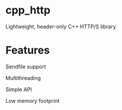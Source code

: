 # cpp_http
Lightweight, header-only C++ HTTP/S library

# Features

Sendfile support

Multithreading

Simple API

Low memory footprint
